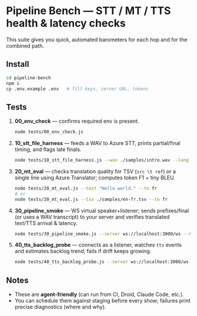 # Pipeline Bench — STT / MT / TTS health & latency checks

This suite gives you quick, automated barometers for each hop and for the combined path.

## Install
```bash
cd pipeline-bench
npm i
cp .env.example .env   # fill keys, server URL, tokens
```

## Tests
1. **00_env_check** — confirms required env is present.
   ```bash
   node tests/00_env_check.js
   ```

2. **10_stt_file_harness** — feeds a WAV to Azure STT, prints partial/final timing, and flags late finals.
   ```bash
   node tests/10_stt_file_harness.js --wav ./samples/intro.wav --lang en-US --maxFinalSec 10
   ```

3. **20_mt_eval** — checks translation quality for TSV (`src \t ref`) or a single line using Azure Translator; computes token F1 + tiny BLEU.
   ```bash
   node tests/20_mt_eval.js --text "Hello world." --to fr
   # or
   node tests/20_mt_eval.js --tsv ./samples/en-fr.tsv --to fr
   ```

4. **30_pipeline_smoke** — WS virtual speaker+listener; sends prefixes/final (or uses a WAV transcript) to your server and verifies translated text/TTS arrival & latency.
   ```bash
   node tests/30_pipeline_smoke.js --server ws://localhost:3000/ws --room demo-room --speaker demo2025-speaker --listener demo2025 --lang fr-FR
   ```

5. **40_tts_backlog_probe** — connects as a listener, watches `tts` events and estimates backlog trend; fails if drift keeps growing.
   ```bash
   node tests/40_tts_backlog_probe.js --server ws://localhost:3000/ws --listener demo2025
   ```

## Notes
- These are **agent-friendly** (can run from CI, Droid, Claude Code, etc.).
- You can schedule them against staging before every show; failures print precise diagnostics (where and why).

